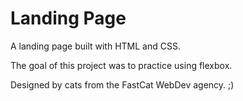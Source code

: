 # Landing Page

A landing page built with HTML and CSS.

The goal of this project was to practice using flexbox.

Designed by cats from the FastCat WebDev agency. ;)
